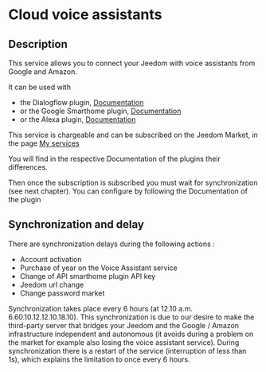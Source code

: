 # Cloud voice assistants

## Description

This service allows you to connect your Jeedom with voice assistants from Google and Amazon.

It can be used with 
- the Dialogflow plugin, [Documentation](https://jeedom.github.io/plugin-dialogflow/en_US/)
- or the Google Smarthome plugin, [Documentation](https://jeedom.github.io/plugin-gsh/en_US/)
- or the Alexa plugin, [Documentation](https://jeedom.github.io/plugin-ash//en_US/)

This service is chargeable and can be subscribed on the Jeedom Market, in the page [My services](https://www.jeedom.com/market/index.php?v=d&p=profils#services)

You will find in the respective Documentation of the plugins their differences.

Then once the subscription is subscribed you must wait for synchronization (see next chapter). You can configure by following the Documentation of the plugin

## Synchronization and delay

There are synchronization delays during the following actions :

- Account activation
- Purchase of year on the Voice Assistant service
- Change of API smarthome plugin API key
- Jeedom url change
- Change password market

Synchronization takes place every 6 hours (at 12.10 a.m. 6.60.10.12.12.10.18.10). This synchronization is due to our desire to make the third-party server that bridges your Jeedom and the Google / Amazon infrastructure independent and autonomous (it avoids during a problem on the market for example also losing the voice assistant service). During synchronization there is a restart of the service (interruption of less than 1s), which explains the limitation to once every 6 hours.

